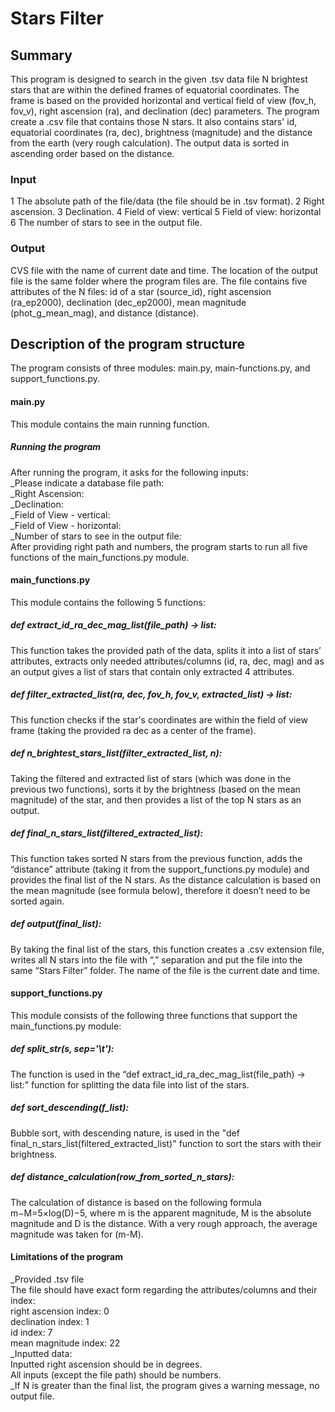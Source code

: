 # Stars Filter
## Summary
This program is designed to search in the given .tsv data file N brightest stars that are within the defined frames of equatorial coordinates. The frame is based on the provided horizontal and vertical field of view (fov\_h, fov\_v), right ascension (ra), and declination (dec) parameters. The program create a .csv file that contains those N stars. It also contains stars' id, equatorial coordinates (ra, dec), brightness (magnitude) and the distance from the earth (very rough calculation). The output data is sorted in ascending order based on the distance.

### Input
1 The absolute path of the file/data (the file should be in .tsv format).
2 Right ascension.
3 Declination.
4 Field of view: vertical
5 Field of view: horizontal
6 The number of stars to see in the output file.

### Output
CVS file with the name of current date and time. 
The location of the output file is the same folder where the program files are. 
The file contains five attributes of the N files: id of a star (source\_id), right ascension (ra\_ep2000), declination (dec\_ep2000), mean magnitude (phot\_g\_mean\_mag), and distance (distance).

## Description of the program structure
The program consists of three modules: main.py, main-functions.py, and support_functions.py.
#### main.py
This module contains the main running function. 
##### Running the program
After running the program, it asks for the following inputs:\
_Please indicate a database file path:\
_Right Ascension:\
_Declination:\
_Field of View - vertical:\
_Field of View - horizontal:\
_Number of stars to see in the output file:\
After providing right path and numbers, the program starts to run all five functions of the main\_functions.py module.
#### main\_functions.py
This module contains the following 5 functions:
##### def extract_id\_ra_dec\_mag\_list(file\_path) -> list:
This function takes the provided path of the data, splits it into a list of stars’ attributes, extracts only needed attributes/columns (id, ra, dec, mag) and as an output gives a list of stars that contain only extracted 4 attributes.
##### def filter\_extracted\_list(ra, dec, fov\_h, fov\_v, extracted\_list) -> list:
This function checks if the star's coordinates are within the field of view frame (taking the provided ra dec as a center of the frame). 
##### def n\_brightest\_stars\_list(filter\_extracted\_list, n):
Taking the filtered and extracted list of stars (which was done in the previous two functions), sorts it by the brightness (based on the mean magnitude) of the star, and then provides a list of the top N stars as an output.
##### def final\_n\_stars\_list(filtered\_extracted\_list):
This function takes sorted N stars from the previous function, adds the “distance” attribute (taking it from the support\_functions.py module) and provides the final list of the N stars. As the distance calculation is based on the mean magnitude (see formula below), therefore it doesn’t need to be sorted again.
##### def output(final\_list):
By taking the final list of the stars, this function creates a .csv extension file, writes all N stars into the file with “,” separation and put the file into the same “Stars Filter” folder. The name of the file is the current date and time.
#### support\_functions.py
This module consists of the following three functions that support the main\_functions.py module:
##### def split\_str(s, sep='\t'):
The function is used in the “def extract\_id\_ra\_dec\_mag\_list(file\_path) -> list:” function for splitting the data file into list of the stars.

##### def sort\_descending(f\_list):
Bubble sort, with descending nature, is used in the "def final\_n\_stars\_list(filtered\_extracted\_list)" function to sort the stars with their brightness.
##### def distance_calculation(row\_from\_sorted\_n\_stars):
The calculation of distance is based on the following formula m−M=5×log(D)−5, where m is the apparent magnitude, M is the absolute magnitude and D is the distance. With a very rough approach, the average magnitude was taken for (m-M).
#### Limitations of the program
_Provided .tsv file\
The file should have exact form regarding the attributes/columns and their index:\
right ascension index: 0\
declination index: 1\
id index: 7\
mean magnitude index: 22\
_Inputted data:\
Inputted right ascension should be in degrees.\
All inputs (except the file path) should be numbers.\
_If N is greater than the final list, the program gives a warning message, no output file.
